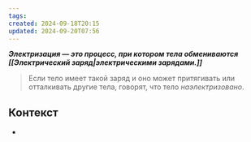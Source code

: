 ```yaml
---
tags: 
created: 2024-09-18T20:15
updated: 2024-09-20T07:56
---
```

***Электризация — это процесс, при котором тела обмениваются [[Электрический заряд|электрическими зарядами.]]***

> Если тело имеет такой заряд и оно может притягивать или отталкивать другие тела, говорят, что тело *наэлектризовано*.


## Контекст
- 



